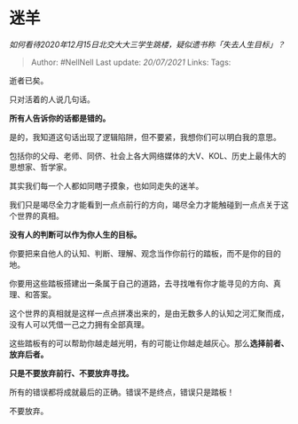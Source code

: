 # 迷羊
*如何看待2020年12月15日北交大大三学生跳楼，疑似遗书称「失去人生目标」？*

> Author: #NellNell 
> Last update: *20/07/2021* 
> Links:
> Tags: 

逝者已矣。

只对活着的人说几句话。

**所有人告诉你的话都是错的。**

是的，我知道这句话出现了逻辑陷阱，但不要紧，我想你们可以明白我的意思。

包括你的父母、老师、同侪、社会上各大网络媒体的大V、KOL、历史上最伟大的思想家、哲学家。

其实我们每一个人都如同瞎子摸象，也如同走失的迷羊。

我们只是竭尽全力才能看到一点点前行的方向，竭尽全力才能触碰到一点点关于这个世界的真相。

**没有人的判断可以作为你人生的目标。**

你要把来自他人的认知、判断、理解、观念当作你前行的踏板，而不是你的目的地。

你要用这些踏板搭建出一条属于自己的道路，去寻找唯有你才能寻见的方向、真理、和答案。

这个世界的真相就是这样一点点拼凑出来的，是由无数多人的认知之河汇聚而成，没有人可以凭借一己之力拥有全部真理。

这些踏板有的可以帮助你越走越光明，有的可能让你越走越灰心。那么**选择前者、放弃后者。**

**只是不要放弃前行、不要放弃寻找。**

所有的错误都将成就最后的正确。错误不是终点，错误只是踏板！

不要放弃。

  
  
